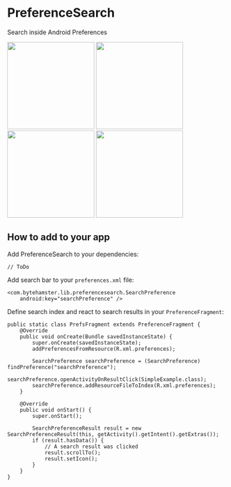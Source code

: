 # PreferenceSearch
Search inside Android Preferences

<img width="200" src="https://raw.githubusercontent.com/ByteHamster/PreferenceSearch/master/screenshots/main.png" /> <img width="200" src="https://raw.githubusercontent.com/ByteHamster/PreferenceSearch/master/screenshots/history.png" /> <img width="200" src="https://raw.githubusercontent.com/ByteHamster/PreferenceSearch/master/screenshots/suggestions.png" /> <img width="200" src="https://raw.githubusercontent.com/ByteHamster/PreferenceSearch/master/screenshots/result.png" />

## How to add to your app

Add PreferenceSearch to your dependencies:

    // ToDo

Add search bar to your `preferences.xml` file:

    <com.bytehamster.lib.preferencesearch.SearchPreference
        android:key="searchPreference" />
        
Define search index and react to search results in your `PreferenceFragment`:

    public static class PrefsFragment extends PreferenceFragment {
        @Override
        public void onCreate(Bundle savedInstanceState) {
            super.onCreate(savedInstanceState);
            addPreferencesFromResource(R.xml.preferences);

            SearchPreference searchPreference = (SearchPreference) findPreference("searchPreference");
            searchPreference.openActivityOnResultClick(SimpleExample.class);
            searchPreference.addResourceFileToIndex(R.xml.preferences);
        }

        @Override
        public void onStart() {
            super.onStart();

            SearchPreferenceResult result = new SearchPreferenceResult(this, getActivity().getIntent().getExtras());
            if (result.hasData()) {
                // A search result was clicked
                result.scrollTo();
                result.setIcon();
            }
        }
    }
